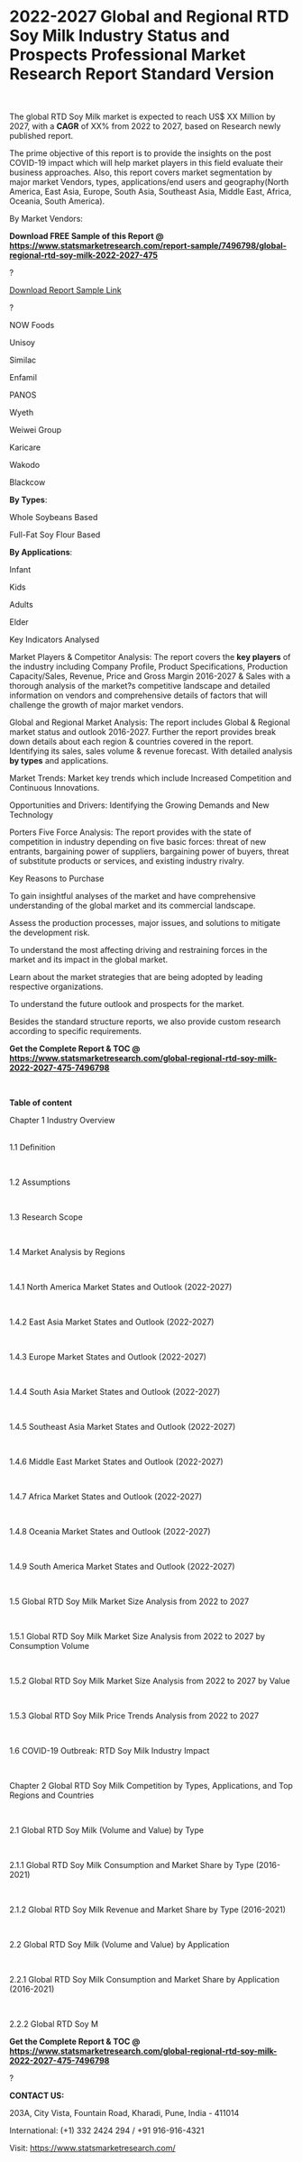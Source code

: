 <h1>2022-2027 Global and Regional RTD Soy Milk Industry Status and Prospects Professional Market Research Report Standard Version</h1><br/><p>The global RTD Soy Milk market is expected to reach US$ XX Million by 2027, with a <strong>CAGR</strong> of XX% from 2022 to 2027, based on Research newly published report.</p>
 
 
 
 <p>The prime objective of this report is to provide the insights on the post COVID-19 impact which will help market players in this field evaluate their business approaches. Also, this report covers market segmentation by major market Vendors, types, applications/end users and geography(North America, East Asia, Europe, South Asia, Southeast Asia, Middle East, Africa, Oceania, South America).</p>
 
 
 
 <p>By Market Vendors:</p>
 
 
 
 <div><b>Download FREE Sample of this Report @ <a href="https://www.statsmarketresearch.com/download-free-sample/7496798/global-regional-rtd-soy-milk-2022-2027-475">https://www.statsmarketresearch.com/report-sample/7496798/global-regional-rtd-soy-milk-2022-2027-475</a></b></div>
 
 
 
 <p>? </p>
 
 
 
 <p><a href="https://www.statsmarketresearch.com/download-free-sample/7496798/global-regional-rtd-soy-milk-2022-2027-475">Download Report Sample Link</a></p>
 
 
 
 <p>? </p>
 
 
 
 <p>NOW Foods</p>
 
 
 
 <p>Unisoy</p>
 
 
 
 <p>Similac</p>
 
 
 
 <p>Enfamil</p>
 
 
 
 <p>PANOS</p>
 
 
 
 <p>Wyeth</p>
 
 
 
 <p>Weiwei Group</p>
 
 
 
 <p>Karicare</p>
 
 
 
 <p>Wakodo</p>
 
 
 
 <p>Blackcow</p>
 
 
 
 <p><strong>By Types</strong>:</p>
 
 
 
 <p>Whole Soybeans Based</p>
 
 
 
 <p>Full-Fat Soy Flour Based</p>
 
 
 
 <p><strong><strong>By Applications</strong></strong>:</p>
 
 
 
 <p>Infant</p>
 
 
 
 <p>Kids</p>
 
 
 
 <p>Adults</p>
 
 
 
 <p>Elder</p>
 
 
 
 <p>Key Indicators Analysed</p>
 
 
 
 <p>Market Players & Competitor Analysis: The report covers the <strong>key players</strong> of the industry including Company Profile, Product Specifications, Production Capacity/Sales, Revenue, Price and Gross Margin 2016-2027 & Sales with a thorough analysis of the market?s competitive landscape and detailed information on vendors and comprehensive details of factors that will challenge the growth of major market vendors.</p>
 
 
 
 <p>Global and Regional Market Analysis: The report includes Global & Regional market status and outlook 2016-2027. Further the report provides break down details about each region & countries covered in the report. Identifying its sales, sales volume & revenue forecast. With detailed analysis <strong>by types</strong> and applications.</p>
 
 
 
 <p>Market Trends: Market key trends which include Increased Competition and Continuous Innovations.</p>
 
 
 
 <p>Opportunities and Drivers: Identifying the Growing Demands and New Technology</p>
 
 
 
 <p>Porters Five Force Analysis: The report provides with the state of competition in industry depending on five basic forces: threat of new entrants, bargaining power of suppliers, bargaining power of buyers, threat of substitute products or services, and existing industry rivalry.</p>
 
 
 
 <p>Key Reasons to Purchase</p>
 
 
 
 <p>To gain insightful analyses of the market and have comprehensive understanding of the global market and its commercial landscape.</p>
 
 
 
 <p>Assess the production processes, major issues, and solutions to mitigate the development risk.</p>
 
 
 
 <p>To understand the most affecting driving and restraining forces in the market and its impact in the global market.</p>
 
 
 
 <p>Learn about the market strategies that are being adopted by leading respective organizations.</p>
 
 
 
 <p>To understand the future outlook and prospects for the market.</p>
 
 
 
 <p>Besides the standard structure reports, we also provide custom research according to specific requirements.</p>
 
 
 
 <div><b>Get the Complete Report & TOC @ <a href="https://www.statsmarketresearch.com/global-regional-rtd-soy-milk-2022-2027-475-7496798">https://www.statsmarketresearch.com/global-regional-rtd-soy-milk-2022-2027-475-7496798</a></b></div>
 
 
 
 <p><br />
 
 <b>Table of content</b></p>
 
 
 
 <p>Chapter 1 Industry Overview<br />
 
 <br />
 
 1.1 Definition<br />
 
 <br />
 
 1.2 Assumptions<br />
 
 <br />
 
 1.3 Research Scope<br />
 
 <br />
 
 1.4 Market Analysis by Regions<br />
 
 <br />
 
 1.4.1 North America Market States and Outlook (2022-2027)<br />
 
 <br />
 
 1.4.2 East Asia Market States and Outlook (2022-2027)<br />
 
 <br />
 
 1.4.3 Europe Market States and Outlook (2022-2027)<br />
 
 <br />
 
 1.4.4 South Asia Market States and Outlook (2022-2027)<br />
 
 <br />
 
 1.4.5 Southeast Asia Market States and Outlook (2022-2027)<br />
 
 <br />
 
 1.4.6 Middle East Market States and Outlook (2022-2027)<br />
 
 <br />
 
 1.4.7 Africa Market States and Outlook (2022-2027)<br />
 
 <br />
 
 1.4.8 Oceania Market States and Outlook (2022-2027)<br />
 
 <br />
 
 1.4.9 South America Market States and Outlook (2022-2027)<br />
 
 <br />
 
 1.5 Global RTD Soy Milk Market Size Analysis from 2022 to 2027<br />
 
 <br />
 
 1.5.1 Global RTD Soy Milk Market Size Analysis from 2022 to 2027 by Consumption Volume<br />
 
 <br />
 
 1.5.2 Global RTD Soy Milk Market Size Analysis from 2022 to 2027 by Value<br />
 
 <br />
 
 1.5.3 Global RTD Soy Milk Price Trends Analysis from 2022 to 2027<br />
 
 <br />
 
 1.6 COVID-19 Outbreak: RTD Soy Milk Industry Impact<br />
 
 <br />
 
 Chapter 2 Global RTD Soy Milk Competition by Types, Applications, and Top Regions and Countries<br />
 
 <br />
 
 2.1 Global RTD Soy Milk (Volume and Value) by Type<br />
 
 <br />
 
 2.1.1 Global RTD Soy Milk Consumption and Market Share by Type (2016-2021)<br />
 
 <br />
 
 2.1.2 Global RTD Soy Milk Revenue and Market Share by Type (2016-2021)<br />
 
 <br />
 
 2.2 Global RTD Soy Milk (Volume and Value) by Application<br />
 
 <br />
 
 2.2.1 Global RTD Soy Milk Consumption and Market Share by Application (2016-2021)<br />
 
 <br />
 
 2.2.2 Global RTD Soy M</p>
 
 
 
 <div><b>Get the Complete Report & TOC @ <a href="https://www.statsmarketresearch.com/global-regional-rtd-soy-milk-2022-2027-475-7496798">https://www.statsmarketresearch.com/global-regional-rtd-soy-milk-2022-2027-475-7496798</a></b></div>
 
 
 
 <p>? </p>
 
 
 
 <p><b>CONTACT US:</b><br />
 
 203A, City Vista, Fountain Road, Kharadi, Pune, India - 411014<br />
 
 International: (+1) 332 2424 294 / +91 916-916-4321<br />
 
 Visit: <a href="https://www.statsmarketresearch.com/">https://www.statsmarketresearch.com/</a></p>